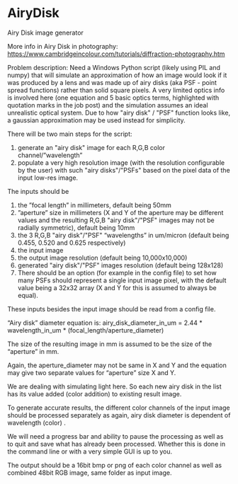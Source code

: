 # AiryDisk
Airy Disk image generator

More info in Airy Disk in photography: https://www.cambridgeincolour.com/tutorials/diffraction-photography.htm

Problem description:
Need a Windows Python script (likely using PIL and numpy) that will simulate an approximation of how an image would look if it was produced by a lens and was made up of airy disks (aka PSF - point spread functions) rather than solid square pixels. A very limited optics info is involved here (one equation and 5 basic optics terms, highlighted with quotation marks in the job post) and the simulation assumes an ideal unrealistic optical system. Due to how "airy disk" / "PSF" function looks like, a gaussian approximation may be used instead for simplicity.

There will be two main steps for the script:
1) generate an "airy disk" image for each R,G,B color channel/”wavelength”
2) populate a very high resolution image (with the resolution configurable by the user) with such "airy disks"/"PSFs" based on the pixel data of the input low-res image.


The inputs should be
1) the ”focal length” in millimeters, default being 50mm
2) ”aperture” size in millimeters (X and Y of the aperture may be different values and the resulting R,G,B "airy disk"/"PSF" images may not be radially symmetric), default being 10mm
3) the 3 R,G,B "airy disk"/"PSF" “wavelengths” in um/micron (default being 0.455, 0.520 and 0.625 respectively)
4) the input image
5) the output image resolution (default being 10,000x10,000)
6) generated "airy disk"/"PSF" images resolution (default being 128x128)
7) There should be an option (for example in the config file) to set how many PSFs should represent a single input image pixel, with the default value being a 32x32 array (X and Y for this is assumed to always be equal).

These inputs besides the input image should be read from a config file.


“Airy disk” diameter equation is: airy_disk_diameter_in_um = 2.44 * wavelength_in_um * (focal_length/aperture_diameter)

The size of the resulting image in mm is assumed to be the size of the “aperture” in mm.

Again, the aperture_diameter may not be same in X and Y and the equation may give two separate values for “aperture” size X and Y.

We are dealing with simulating light here. So each new airy disk in the list has its value added (color addition) to existing result image.

To generate accurate results, the different color channels of the input image should be processed separately as again, airy disk diameter is dependent of wavelength (color) .


We will need a progress bar and ability to pause the processing as well as to quit and save what has already been processed. Whether this is done in the command line or with a very simple GUI is up to you.

The output should be a 16bit bmp or png of each color channel as well as combined 48bit RGB image, same folder as input image.
